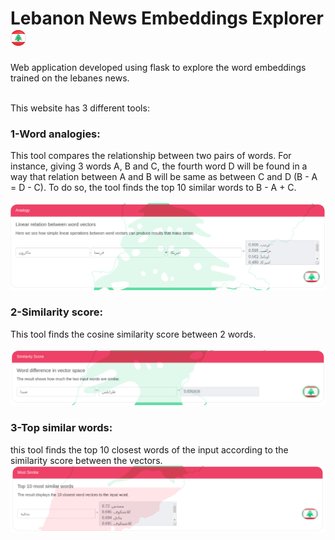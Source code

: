 # Lebanon News Embeddings Explorer <img src="/explorer/static/images/flagbtn" alt="logo" width="25" height="25">
Web application developed using flask to explore the word embeddings trained on the lebanes news. <br><br>

This website has 3 different tools: <br>
### 1-Word analogies: 
This tool compares the relationship between two pairs of words.  For instance, giving 3 words A, B and C, the fourth word D will be found in a way that relation between A and B will be same as between C and D (B - A = D - C). To do so, the tool finds the top 10 similar words to B - A + C. <br><br>
![analogy](/explorer/images/analogy.png)
### 2-Similarity score:
This tool finds the cosine similarity score between 2 words.<br><br>
![similarity score](/explorer/images/sim-score.png)
### 3-Top similar words:
this tool finds the top 10 closest words of the input according to the similarity score between the vectors.
![most similar](/explorer/images/most-similar.png)
